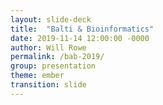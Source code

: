 ```yaml
---
layout: slide-deck
title:  "Balti & Bioinformatics"
date: 2019-11-14 12:00:00 -0000
author: Will Rowe
permalink: /bab-2019/
group: presentation
theme: ember
transition: slide
---
```


<script type="text/template">

#### Nov 2019

***

# GROOT & the WASP
### WebAssembly Ports For Lightweight & Accessible Bioinformatics Apps

***

<br/>slides: [willrowe.net/bab-2019](https://willrowe.net/bab-2019) | twitter: [wil_rowe](https://twitter.com/wil_rowe)

----

What is WebAssembly?

----

"WebAssembly (abbreviated Wasm) is a binary instruction format for a stack-based virtual machine."

<br/>
<div align="right">
<i>webassembly.org<i/>
<div/>

---

WebAssembly is a way to take code in **any programming language** and run it **in a web browser**

---

* Efficient and fast
  * WebAssembly aims to execute at native speed

* Safe
  * memory-safe, sandboxed execution environment
  * enforce the same-origin and permissions security policies of the browser

* Open and debuggable
  * designed to be pretty-printed in a textual format for debugging, testing, experimenting, optimizing, learning, teaching, and writing programs by hand

* Part of the open web platform
  * designed to maintain the versionless, feature-tested, and backwards-compatible nature of the web
  * modules will be able to call into and out of the JavaScript context and access browser functionality through the same Web APIs accessible from JavaScript

---

it’s a standard born out of a collaboration between all major browser vendors


When run in the sandbox, it can interact with JavaScript and shares the same permissions and security model.

----

Why use WebAssembly for bioinformatics?

----

* accessibility
  * an alternative to the command line

* privacy
  * you don't have to upload your sequencing data anywhere

* portability
  * runs in any (big four) browser

* maintainability
  * don't need multiple codebases (one for web, one for CLI)
  * no web server requirements (API, server etc.)

---

### Some examples

***

* Luiz Irber has a great [blog post](https://blog.luizirber.org/2018/08/27/sourmash-wasm/) on porting [sourmash](https://github.com/dib-lab/sourmash) to Wasm

* [Chromatic](https://www.ncbi.nlm.nih.gov/pmc/articles/PMC5987889/) is a web app for visual inspection of genomic variation

* a company called Invitae made a [seqtk](https://github.com/lh3/seqtk) port and wrote a [blog post](https://www.smashingmagazine.com/2019/04/webassembly-speed-web-app/)

---

<img src="https://cloud.netlifyusercontent.com/assets/344dbf88-fdf9-42bb-adb4-46f01eedd629/41d4b2ef-fa85-4a1f-ba23-f4abbbf44ac4/webassembly-speed-web-app6.png" width="80%">


> Invitae ported seqtk to Wasm to improve upon their javascript FASTQ parser ([source](https://www.smashingmagazine.com/2019/04/webassembly-speed-web-app/))



---

<blockquote class="twitter-tweet"><p lang="en" dir="ltr">Catch our <a href="https://twitter.com/hashtag/Ensembl2020?src=hash&amp;ref_src=twsrc%5Etfw">#Ensembl2020</a> poster at <a href="https://twitter.com/hashtag/VizBi?src=hash&amp;ref_src=twsrc%5Etfw">#VizBi</a> to see the technologies we&#39;ll be using to power our new site, and chat with the developers and designers.<a href="https://t.co/Tv2G8gxcms">https://t.co/Tv2G8gxcms</a> <a href="https://t.co/ihIqfM8WK6">pic.twitter.com/ihIqfM8WK6</a></p>&mdash; Ensembl (@ensembl) <a href="https://twitter.com/ensembl/status/1106140169575514113?ref_src=twsrc%5Etfw">March 14, 2019</a></blockquote> 

----

How....

----

![](https://www.sitepen.com/blog/wp-content/uploads/2018/12/go_blog3.png)

> source: [sitepen](https://www.sitepen.com/blog/compiling-go-to-webassembly/)

----

program:

```go
package main
 
import "fmt"
 
func main() {
    fmt.Println("Hello, World!")
}
```

compile:

```bash
GOOS=js GOARCH=wasm go build -o main.wasm
```

----

<section data-background-image="{{site.url}}/_slides/slide-data/melb-2018/comic-strip-2.png" data-background-size="contain" background-repeat="no-repeat"><h2></h2></section>

----

---

***

### Indexed variation graphs: [indexing]()

***

* A gene database is clustered, then converted to variation graphs

* Graph traversals are windowed and decomposed to k-mer sets

* A [MinHash sketch]() is kept for each window of a graph traversal

![groot-figure-1a]({{site.url}}/_slides/slide-data/iror/figure-1a.png)

> [Rowe, WPM et al. Indexed variation graphs for efficient and accurate resistome profiling. Bioinformatics 2018](https://doi.org/10.1093/bioinformatics/bty387)

---

***

### Indexed variation graphs: [seeding]()

***

* Query reads are quality checked, trimmed and MinHashed

* The read sketch is queried against the index using additional [Locality Sensitive Hashing]()

* Seeds are determined using ranked [Jaccard Similarity]() estimates

![groot-figure-1b]({{site.url}}/_slides/slide-data/iror/figure-1b.png)

---

***

### Indexed variation graphs: [aligning]()

***

* Assumption: majority of reads do not contain novel SNPs or errors

* Hierarchical local alignment
 - exact match > shuffled seed > gapped-end alignment

* Score traversal to classify an alignment (unique, perfect etc.)

![groot-figure-1c]({{site.url}}/_slides/slide-data/iror/figure-1c.png)

----

All good?

----

* currently restricted to single threads
  * multi threading coming?

* restrictive memory limits (for Go)

* Go's support is still experimental, so there may be breaking changes on the horizon

</script>

